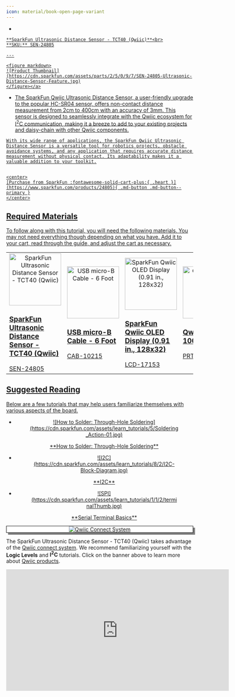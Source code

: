 ```yaml
---
icon: material/book-open-page-variant
---
```



<div class="grid cards desc" markdown>

-    <a href="https://www.sparkfun.com/products/24805">
    **SparkFun Ultrasonic Distance Sensor - TCT40 (Qwiic)**<br>
    **SKU:** SEN-24805

    ---

    <figure markdown>
    ![Product Thumbnail](https://cdn.sparkfun.com/assets/parts/2/5/0/9/7/SEN-24805-Ultrasonic-Distance-Sensor-Feature.jpg)
    </figure></a>
    
-    The SparkFun Qwiic Ultrasonic Distance Sensor, a user-friendly upgrade to the popular HC-SR04 sensor, offers non-contact distance measurement from 2cm to 400cm with an accuracy of 3mm. This sensor is designed to seamlessly integrate with the Qwiic ecosystem for I<sup>2</sup>C communication, making it a breeze to add to your existing projects and daisy-chain with other Qwiic components.

    With its wide range of applications, the SparkFun Qwiic Ultrasonic Distance Sensor is a versatile tool for robotics projects, obstacle avoidance systems, and any application that requires accurate distance measurement without physical contact. Its adaptability makes it a valuable addition to your toolkit.


    <center>
    [Purchase from SparkFun :fontawesome-solid-cart-plus:{ .heart }](https://www.sparkfun.com/products/24805){ .md-button .md-button--primary }
    </center>

</div>

## Required Materials

To follow along with this tutorial, you will need the following materials. You may not need everything though depending on what you have. Add it to your cart, read through the guide, and adjust the cart as necessary.

<table style="border-style:none">
    <tr>
        <td>
            <a href="https://www.sparkfun.com/products/24805">
                <center><img src="https://cdn.sparkfun.com/assets/parts/2/5/0/9/7/SEN-24805-Ultrasonic-Distance-Sensor-Feature.jpg" style="width:140px; height:140px; object-fit:contain;" alt="SparkFun Ultrasonic Distance Sensor - TCT40 (Qwiic)"></center>
                <h3 class="title">SparkFun Ultrasonic Distance Sensor - TCT40 (Qwiic)</h3>
            </a>
            SEN-24805
        </td>
        <td>
            <a href=" https://www.sparkfun.com/products/10215">
                <center><img src="https://cdn.sparkfun.com//assets/parts/4/5/5/8/10215-01.jpg" style="width:140px; height:140px; object-fit:contain;" alt="USB micro-B Cable - 6 Foot" height="140"></center>
                <h3 class="title">USB micro-B Cable - 6 Foot</h3>
            </a>
            CAB-10215
        </td>
        <td>
            <a href="https://www.sparkfun.com/products/17153">
                <center><img src="https://cdn.sparkfun.com//assets/parts/1/6/1/3/5/17153-SparkFun_Qwiic_OLED_Display__0.91_in__128x32_-05.jpg" style="width:140px; height:140px; object-fit:contain;" alt="SparkFun Qwiic OLED Display (0.91 in., 128x32)" >
                </center>
                <h3 class="title">SparkFun Qwiic OLED Display (0.91 in., 128x32)</h3>
            </a>
            LCD-17153
        </td>
        <td>
            <a href="https://www.sparkfun.com/products/14427">
                <center><img src="https://cdn.sparkfun.com//assets/parts/1/2/4/5/3/14427-Qwiic_Cable_-_100mm-01.jpg" style="width:140px; height:140px; object-fit:contain;" alt="Qwiic Cable - 100mm" >
                </center>
                <h3 class="title">Qwiic Cable - 100mm</h3>
            </a>
            PRT-14427
        </td>
        <td>
            <a href="https://www.sparkfun.com/products/15123">
                <center><img src="https://cdn.sparkfun.com//assets/parts/1/3/4/9/2/15123-SparkFun_RedBoard_Qwiic-01a.jpg" style="width:140px; height:140px; object-fit:contain;" alt="SparkFun RedBoard Qwiic" >
                </center>
                <h3 class="title">SparkFun RedBoard Qwiic</h3>
            </a>
            DEV-15123
        </td>
    </tr>
</table>


## Suggested Reading

Below are a few tutorials that may help users familiarize themselves with various aspects of the board.

<div class="grid cards hide col-4" markdown align="center">

-   <a href="https://learn.sparkfun.com/tutorials/how-to-solder-through-hole-soldering">
    <figure markdown>
    ![How to Solder: Through-Hole Soldering](https://cdn.sparkfun.com/assets/learn_tutorials/5/Soldering_Action-01.jpg)
    </figure>
    </a>
    <a href="https://learn.sparkfun.com/tutorials/how-to-solder-through-hole-soldering">**How to Solder: Through-Hole Soldering**
    </a>

-   <a href="https://learn.sparkfun.com/tutorials/82">
    <figure markdown>
    ![I2C](https://cdn.sparkfun.com/assets/learn_tutorials/8/2/I2C-Block-Diagram.jpg)
    </figure>
    </a>
    <a href="https://learn.sparkfun.com/tutorials/82">**I2C**
    </a>

-   <a href="https://learn.sparkfun.com/tutorials/terminal-basics">
    <figure markdown>
    ![SPI](https://cdn.sparkfun.com/assets/learn_tutorials/1/1/2/terminalThumb.jpg)
    </figure>
    </a>
    <a href="https://learn.sparkfun.com/tutorials/terminal-basics">**Serial Terminal Basics**
    </a>
</div>

<center>
<div align="center">
    <div style="top:5px;left:5px;background-color:Gray;position:relative">
        <div style="top:-5px;left:-5px;background-color:#ffffff;position:relative;border:1px solid black;">
            <a href="https://www.sparkfun.com/qwiic"><img src="https://cdn.sparkfun.com/assets/custom_pages/2/7/2/qwiic-logo.png" alt="Qwiic Connect System" title="Qwiic Connect System"></a>
        </div>
    </div>
</div>
</center>

The SparkFun Ultrasonic Distance Sensor - TCT40 (Qwiic) takes advantage of the [Qwiic connect system](https://www.sparkfun.com/qwiic). We recommend familiarizing yourself with the **Logic Levels** and **I<sup>2</sup>C** tutorials.  Click on the banner above to learn more about [Qwiic products](https://www.sparkfun.com/qwiic).

<center>
    <iframe width="600" height="327" src="https://www.youtube.com/embed/x0RDEHqFIF8" title="SparkFun's Qwiic Connect System" frameborder="0" allow="accelerometer; autoplay; clipboard-write; encrypted-media; gyroscope; picture-in-picture" allowfullscreen></iframe>
</center>
